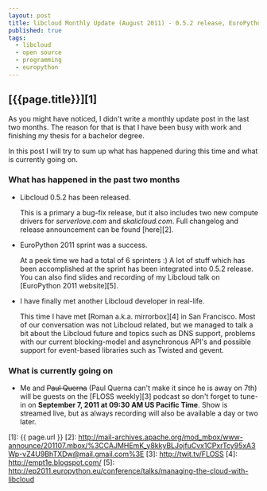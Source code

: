 ```yaml
---
layout: post
title: libcloud Monthly Update (August 2011) - 0.5.2 release, EuroPython 2011 recap, FLOSS weekly
published: true
tags:
  - libcloud
  - open source
  - programming
  - europython
---
```


## [{{page.title}}][1]

As you might have noticed, I didn't write a monthly update post in the last two
months. The reason for that is that I have been busy with work and finishing my
thesis for a bachelor degree.

In this post I will try to sum up what has happened during this time and what
is currently going on.

### What has happened in the past two months

* Libcloud 0.5.2 has been released.

  This is a primary a bug-fix release, but it also includes two new compute
  drivers for *serverlove.com* and *skalicloud.com*. Full changelog and release
  announcement can be found [here][2].

* EuroPython 2011 sprint was a success.

  At a peek time we had a total of 6 sprinters :) A lot of stuff which has been
  accomplished at the sprint has been integrated into 0.5.2 release. You can also
  find slides and recording of my Libcloud talk on [EuroPython 2011 website][5].

* I have finally met another Libcloud developer in real-life.

  This time I have met
  [Roman a.k.a. mirrorbox][4] in San Francisco. Most of our conversation was not Libcloud
  related, but we managed to talk a bit about the Libcloud future
  and topics such as DNS support, problems with our current blocking-model and
  asynchronous API's and possible support for event-based libraries such as Twisted
  and gevent.

### What is currently going on

* Me and <strike>Paul Querna</strike> (Paul Querna can't make it since he is
  away on 7th) will be guests on the [FLOSS weekly][3]
  podcast so don't forget to tune-in on **September 7, 2011 at 09:30 AM US Pacific Time**. Show is
  streamed live, but as always recording will also be available a day or two
  later.

[1]: {{ page.url }}
[2]: http://mail-archives.apache.org/mod_mbox/www-announce/201107.mbox/%3CCAJMHEmK_y8kkyBLJojfuCvx1CPxrTcy95xA3Wp-vZ4U9BhTXDw@mail.gmail.com%3E
[3]: http://twit.tv/FLOSS
[4]: http://empt1e.blogspot.com/
[5]: http://ep2011.europython.eu/conference/talks/managing-the-cloud-with-libcloud
